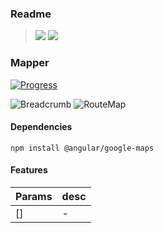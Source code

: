### Readme

> [![](https://img.shields.io/badge/Main-readme‌‌‌‌‌‌‌-white)](../readme.desc.md) [![](https://img.shields.io/badge/usage‌‌‌‌‌‌‌-orange)](usage.md)

### Mapper
[![Progress](https://img.shields.io/badge/Demo-✔✔✔☐☐‌‌‌‌‌‌‌-blue)](https://krsln.github.io/NgLootBox/Mapper)  

![](https://github.com/krsln/NgLootBox/raw/master/mapper/Screenshots/Mapper_Basic.png "Breadcrumb")
![](https://github.com/krsln/NgLootBox/raw/master/mapper/Screenshots/Mapper_RouteMap.png "RouteMap")

#### Dependencies
```
npm install @angular/google-maps 
```

#### Features
Params | desc
 --- | ---  
[] | -
 
